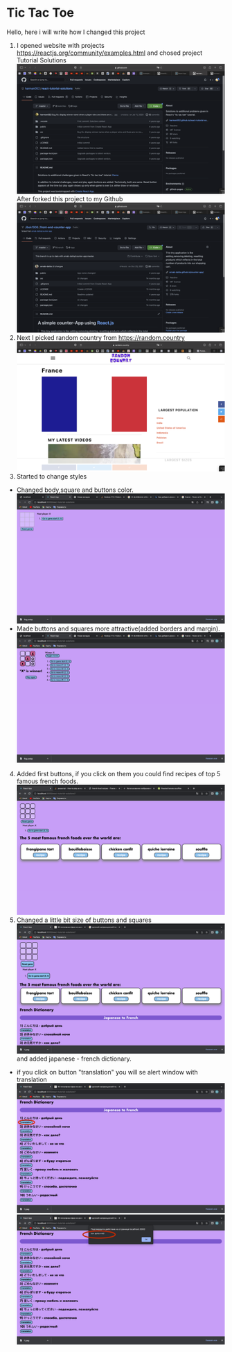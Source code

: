 # Tic Tac Toe
Hello, here i will write how I changed this project

1) I opened website with projects https://reactjs.org/community/examples.html and chosed project Tutorial Solutions
![first](img/first.png)
After forked this project to my Github
![second](img/second.png)
2) Next I picked random country from https://random.country
![third](img/france.png)
3) Started to change styles 
* Changed body,square and buttons color. ![color](img/color.png)
* Made buttons and squares more attractive(added borders and margin). ![btn-sqr](img/btn-sqr.png)
4) Added first buttons, if you click on them you could find recipes of top 5 famous french foods. ![food](img/recepts.png)
5) Changed a little bit size of buttons and squares ![squares](img/change.png) and added japanese - french dictionary.
* if you click on button "translation" you will se alert window with translation
![first-step](img/1.png)
![second-step](img/2.png)
